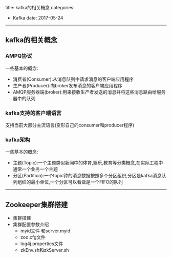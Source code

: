 title: kafka的相关概念
categories: 
- Kafka
date: 2017-05-24
---
## kafka的相关概念
###  AMPQ协议
一些基本的概念:
- 消费者(Consumer):从消息队列中请求消息的客户端应用程序
- 生产者(Producer):向broker发布消息的客户端应用程序
- AMQP服务器端(broker):用来接收生产者发送的消息并将这些消息路由给服务器中的队列

### kafka支持的客户端语言
支持当前大部分主流语言(变形自己的consumer和producer程序)

### kafka架构
一些基本的概念:
- 主题(Topic):一个主题类似新闻中的体育,娱乐,教育等分类概念,在实际工程中通常一个业务一个主题
- 分区(Partition):一个topic钟的消息数据按照多个分区组织,分区是kafka消息队列组织的最小单位,一个分区可以看做是一个FIFO的队列

---
## Zookeeper集群搭建
- 集群搭建
- 集群配置参数介绍
    + myid文件 和server.myid
    + zoo.cfg文件
    + log4j.properties文件
    + zkEnv.sh和zkServer.sh

 
